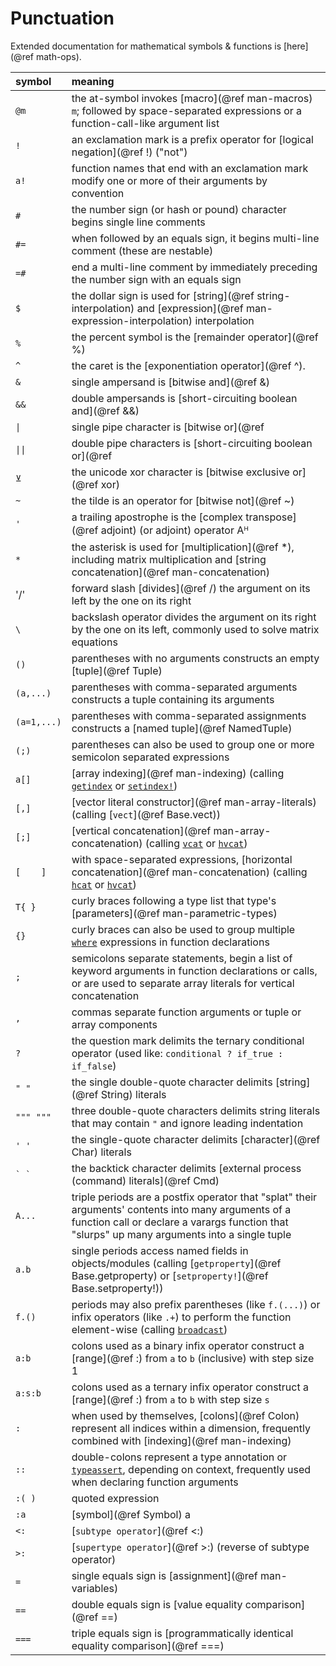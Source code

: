 # Punctuation

Extended documentation for mathematical symbols & functions is [here](@ref math-ops).

| symbol      | meaning                                                                                                                                         |
|:----------- |:----------------------------------------------------------------------------------------------------------------------------------------------- |
| `@m`        | the at-symbol invokes [macro](@ref man-macros) `m`; followed by space-separated expressions or a function-call-like argument list |
| `!`         | an exclamation mark is a prefix operator for [logical negation](@ref !) ("not")                       |
| `a!`        | function names that end with an exclamation mark modify one or more of their arguments by convention |
| `#`         | the number sign (or hash or pound) character begins single line comments                    |
| `#=`        | when followed by an equals sign, it begins multi-line comment (these are nestable)          |
| `=#`        | end a multi-line comment by immediately preceding the number sign with an equals sign       |
| `$`         | the dollar sign is used for [string](@ref string-interpolation) and [expression](@ref man-expression-interpolation) interpolation |
| `%`         | the percent symbol is the [remainder operator](@ref %)                                      |
| `^`         | the caret is the [exponentiation operator](@ref ^).                                         |
| `&`         | single ampersand is [bitwise and](@ref &)                                                   |
| `&&`        | double ampersands is [short-circuiting boolean and](@ref &&)                                |
| `\|`        | single pipe character is [bitwise or](@ref |)                                               |
| `\|\|`      | double pipe characters is [short-circuiting boolean or](@ref ||)                            |
| `⊻`         | the unicode xor character is [bitwise exclusive or](@ref xor)                               |
| `~`         | the tilde is an operator for [bitwise not](@ref ~)                                          |
| `'`         | a trailing apostrophe is the [complex transpose](@ref adjoint) (or adjoint) operator Aᴴ     |
| `*`         | the asterisk is used for [multiplication](@ref *), including matrix multiplication and [string concatenation](@ref man-concatenation) |
| '/'         | forward slash [divides](@ref /) the argument on its left by the one on its right            |
| `\`         | backslash operator divides the argument on its right by the one on its left, commonly used to solve matrix equations |
| `()`        | parentheses with no arguments constructs an empty [tuple](@ref Tuple)                       |
| `(a,...)`   | parentheses with comma-separated arguments constructs a tuple containing its arguments      |
| `(a=1,...)` | parentheses with comma-separated assignments constructs a [named tuple](@ref NamedTuple)    |
| `(;)`       | parentheses can also be used to group one or more semicolon separated expressions           |
| `a[]`       | [array indexing](@ref man-indexing) (calling [`getindex`](@ref) or [`setindex!`](@ref))     |
| `[,]`       | [vector literal constructor](@ref man-array-literals) (calling [`vect`](@ref Base.vect))    |
| `[;]`       | [vertical concatenation](@ref man-array-concatenation) (calling [`vcat`](@ref) or [`hvcat`](@ref)) |
| `[    ]`    | with space-separated expressions, [horizontal concatenation](@ref man-concatenation) (calling [`hcat`](@ref) or [`hvcat`](@ref)) |
| `T{ }`      | curly braces following a type list that type's [parameters](@ref man-parametric-types)      |
| `{}`        | curly braces can also be used to group multiple [`where`](@ref) expressions in function declarations |
| `;`         | semicolons separate statements, begin a list of keyword arguments in function declarations or calls, or are used to separate array literals for vertical concatenation |
| `,`         | commas separate function arguments or tuple or array components                             |
| `?`         | the question mark delimits the ternary conditional operator (used like: `conditional ? if_true : if_false`) |
| `" "`       | the single double-quote character delimits [string](@ref String) literals                   |
| `""" """`   | three double-quote characters delimits string literals that may contain `"` and ignore leading indentation |
| `' '`       | the single-quote character delimits [character](@ref Char) literals                         |
| ``` ` ` ``` | the backtick character delimits [external process (command) literals](@ref Cmd)             |
| `A...`      | triple periods are a postfix operator that "splat" their arguments' contents into many arguments of a function call or declare a varargs function that "slurps" up many arguments into a single tuple |
| `a.b`       | single periods access named fields in objects/modules (calling [`getproperty`](@ref Base.getproperty) or [`setproperty!`](@ref Base.setproperty!)) |
| `f.()`      | periods may also prefix parentheses (like `f.(...)`) or infix operators (like `.+`) to perform the function element-wise (calling [`broadcast`](@ref)) |
| `a:b`       | colons used as a binary infix operator construct a [range](@ref :) from `a` to `b` (inclusive) with step size 1 |
| `a:s:b`     | colons used as a ternary infix operator construct a [range](@ref :) from `a` to `b` with step size `s` |
| `:`         | when used by themselves, [colons](@ref Colon) represent all indices within a dimension, frequently combined with [indexing](@ref man-indexing) |
| `::`        | double-colons represent a type annotation or [`typeassert`](@ref), depending on context, frequently used when declaring function arguments |
| `:( )`      | quoted expression                                                                           |
| `:a`        | [symbol](@ref Symbol) a                                                                     |
| `<:`        | [`subtype operator`](@ref <:)                                                               |
| `>:`        | [`supertype operator`](@ref >:) (reverse of subtype operator)                               |
| `=`         | single equals sign is [assignment](@ref man-variables)                                      |
| `==`        | double equals sign is [value equality comparison](@ref ==)                                  |
| `===`       | triple equals sign is [programmatically identical equality comparison](@ref ===)            |
